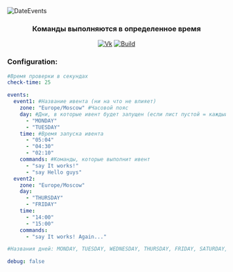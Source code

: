 
<img src="https://sun9-42.userapi.com/impg/7dOtxy90stjNjrhfLkrzwmVo7nrLEcn6p2hy-g/zz7TbiIoHcc.jpg?size=1400x400&quality=96&sign=bd1ba4a110431ed1de14b689a9ec0913&type=album" alt="DateEvents" align="center">

<div align="center">
  <h3>Команды выполняются в определенное время</h3>
  
  [![Vk](https://img.shields.io/badge/vk-DeelTer-9cf)](https://vk.com/DeelTer/)
  [![Build](https://img.shields.io/badge/builds-check%20it-green)](https://github.com/DeelTer/DateEvents/releases)
  
</div>

### Configuration:
```Yaml
#Время проверки в секундах
check-time: 25

events:
  event1: #Название ивента (ни на что не влияет)
    zone: "Europe/Moscow" #Часовой пояс
    day: #Дни, в которые ивент будет запущен (если лист пустой = каждый день)
      - "MONDAY"
      - "TUESDAY"
    time: #Время запуска ивента
      - "05:04"
      - "04:30"
      - "02:10"
    commands: #Команды, которые выполнит ивент
      - "say It works!"
      - "say Hello guys"
  event2:
    zone: "Europe/Moscow"
    day:
      - "THURSDAY"
      - "FRIDAY"
    time:
      - "14:00"
      - "15:00"
    commands:
      - "say It works! Again..."

#Названия дней: MONDAY, TUESDAY, WEDNESDAY, THURSDAY, FRIDAY, SATURDAY, SUNDAY

debug: false
```
